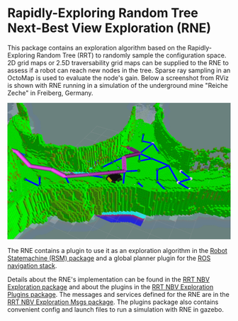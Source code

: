 # Rapidly-Exploring Random Tree Next-Best View Exploration (RNE)

This package contains an exploration algorithm based on the Rapidly-Exploring Random Tree (RRT) to randomly sample the configuration space. 2D grid maps or 2.5D traversability grid maps can be supplied to the RNE to assess if a robot can reach new nodes in the tree. Sparse ray sampling in an OctoMap is used to evaluate the node's gain. Below a screenshot from RViz is shown with RNE running in a simulation of the underground mine "Reiche Zeche" in Freiberg, Germany.

![RNE Simulation in underground mine "Reiche Zeche" in Freiberg, Germany](images/rneSim.png)

The RNE contains a plugin to use it as an exploration algorithm in the [Robot Statemachine (RSM) package](http://wiki.ros.org/robot_statemachine) and a global planner plugin for the [ROS navigation stack](http://wiki.ros.org/navigation).

Details about the RNE's implementation can be found in the [RRT NBV Exploration package](rrt_nbv_exploration#rrt-nbv-exploration) and about the plugins in the [RRT NBV Exploration Plugins package](rrt_nbv_exploration_plugins#rrt-nbv-exploration-plugins). The messages and services defined for the RNE are in the [RRT NBV Exploration Msgs package](rrt_nbv_exploration_msgs#rrt-nbv-exploration-messages). The plugins package also contains convenient config and launch files to run a simulation with RNE in gazebo.
